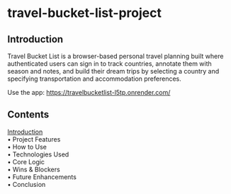 # travel-bucket-list-project

## Introduction  
Travel Bucket List is a browser-based personal travel planning built where authenticated users can sign in to track countries, annotate them with season and notes, and build their dream trips by selecting a country and specifying transportation and accommodation preferences.


Use the app: https://travelbucketlist-l5tp.onrender.com/


## Contents

[Introduction](#introduction)   
• Project Features  
• How to Use  
• Technologies Used  
• Core Logic  
• Wins & Blockers  
• Future Enhancements  
• Conclusion 



